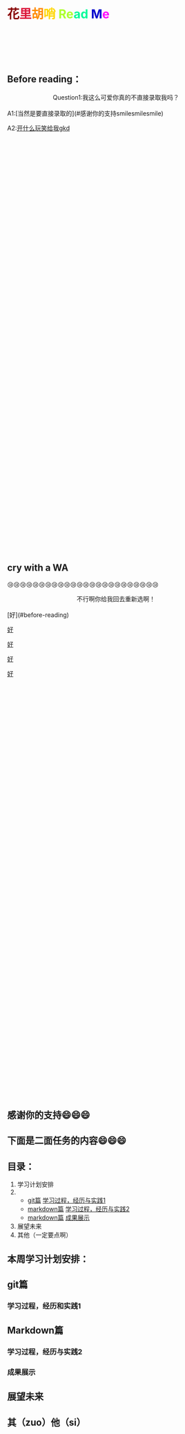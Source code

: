 # <font color=880000>花</font><font color=DC143C>里</font><font color=FF8C00>胡</font><font color=FFD700>哨</font> <font color=ADFF2F>Re</FONT><font color=00FA9A>ad</FONT> <font color=0000CD>M</font><font color=ffooff>e</font>

<br><br><br><br>

## Before reading：
<center>Question1:我这么可爱你真的不直接录取我吗？</center><br>
A1:[当然是要直接录取的](#感谢你的支持smilesmilesmile) 

A2:[开什么玩笑给我gkd](#cry-with-a-wa)

<br><br><br><br><br><br><br><br><br><br><br><br><br><br><br><br><br><br><br><br><br><br><br><br><br><br><br><br><br><br><br><br><br><br><br><br><br><br><br><br><br><br><br><br><br><br><br><br><br><br><br><br><br><br><br><br>

## cry with a WA
:cry::cry::cry::cry::cry::cry::cry::cry::cry::cry::cry::cry::cry::cry::cry::cry::cry::cry::cry::cry::cry::cry::cry::cry:

<center>不行啊你给我回去重新选啊！</center><br>
[好](#before-reading)

[好](#before-reading)

[好](#before-reading)

[好](#before-reading)

[好](#before-reading)

<br><br><br><br><br><br><br><br><br><br><br><br><br><br><br><br><br><br><br><br><br><br><br><br><br><br><br><br><br><br><br><br><br><br><br><br><br><br><br><br><br><br><br><br><br><br><br><br><br><br><br><br><br><br><br><br>

## 感谢你的支持:smile::smile::smile:

## 下面是二面任务的内容:smile::smile::smile:

## 目录：

1. 学习计划安排
2. - [git篇](#git篇) [学习过程，经历与实践1](#学习过程，经历和实践1)
   - [markdown篇](#markdown篇) [学习过程，经历与实践2](#学习过程，经历和实践2)
   - [markdown篇](#markdown篇) [成果展示](#成果展示)
3. 展望未来
4. 其他（一定要点啊）

## 本周学习计划安排：

## git篇

### 学习过程，经历和实践1

## Markdown篇

### 学习过程，经历与实践2

### 成果展示

## 展望未来

## 其（zuo）他（si）